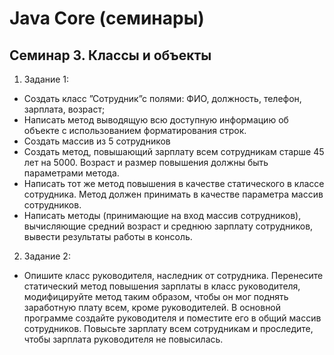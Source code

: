 # Java Core (семинары)
## Семинар 3. Классы и объекты
1. Задание 1:
- Создать класс ”Сотрудник”с полями: ФИО, должность, телефон, зарплата, возраст;  
- Написать метод выводящую всю доступную информацию об объекте с использованием форматирования строк.  
- Создать массив из 5 сотрудников  
- Создать метод, повышающий зарплату всем сотрудникам старше 45 лет на 5000. Возраст и размер повышения должны быть параметрами метода.  
- Написать тот же метод повышения в качестве статического в классе сотрудника. Метод должен принимать в качестве параметра массив сотрудников.  
- Написать методы (принимающие на вход массив сотрудников), вычисляющие средний возраст и среднюю зарплату сотрудников, вывести результаты работы в консоль.  
2. Задание 2:
- Опишите класс руководителя, наследник от сотрудника. Перенесите статический метод повышения зарплаты в класс руководителя, модифицируйте метод таким образом, чтобы он мог поднять заработную плату всем, кроме руководителей. В основной программе создайте руководителя и поместите его в общий массив сотрудников. Повысьте зарплату всем сотрудникам и проследите, чтобы зарплата руководителя не повысилась.
